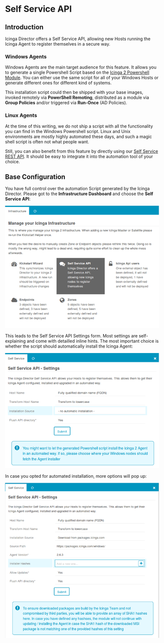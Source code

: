 <a id="Self-Service-API"></a>Self Service API
=============================================

Introduction
------------

Icinga Director offers a Self Service API, allowing new Hosts running the Icinga
Agent to register themselves in a secure way.

### Windows Agents

Windows Agents are the main target audience for this feature. It allows you to
generate a single Powershell Script based on the [Icinga 2 Powershell Module](
https://github.com/Icinga/icinga2-powershell-module
). You can either use the same script for all of your Windows Hosts or generate
different ones for different kind of systems.

This installation script could then be shipped with your base images, invoked
remotely via **PowerShell Remoting**, distributed as a module via **Group
Policies** and/or triggered via **Run-Once** (AD Policies).

### Linux Agents

At the time of this writing, we do not ship a script with all the functionality
you can find in the Windows Powershell script. Linux and Unix environments are
mostly highly automated these days, and such a magic shell script is often not
what people want.

Still, you can also benefit from this feature by directly using our [Self Service
REST API](70-REST-API.md). It should be easy to integrate it into
the automation tool of your choice.

Base Configuration
------------------

You have full control over the automation Script generated by the Icinga Director.
Please got to the **Infrastructure Dashboard** and choose the **Self Service API**:

![Infrastructure Dashboard - Self Service API](screenshot/director/74_self-service-api/7401-director_self-service-dashboard.png)

This leads to the Self Service API Settings form. Most settings are self-explaining
and come with detailled inline hints. The most important choice is whether the
script should automatically install the Icinga Agent:

![Settings - Choose installation source](screenshot/director/74_self-service-api/7402-director_self-service-choose-source.png)

In case you opted for automated installation, more options will pop up:

![Settings - Installer Details](screenshot/director/74_self-service-api/7403-director_self-service-settings.png)
